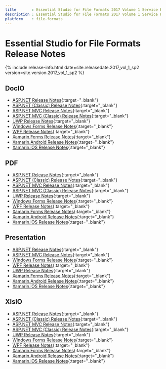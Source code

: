 ```yaml
---
title		: Essential Studio for File Formats 2017 Volume 1 Service Pack 2 Release Notes
description	: Essential Studio for File Formats 2017 Volume 1 Service Pack 2 Release Notes
platform	: file-formats
---
```


# Essential Studio for File Formats Release Notes

{% include release-info.html date=site.releasedate.2017_vol_1_sp2 version=site.version.2017_vol_1_sp2 %} 

## DocIO

* [ASP.NET Release Notes](/aspnet/release-notes/v15.1.0.41#docio){:target="_blank"}
* [ASP.NET (Classic) Release Notes](/aspnet-classic/release-notes/v15.1.0.41#docio){:target="_blank"}
* [ASP.NET MVC Release Notes](/aspnetmvc/release-notes/v15.1.0.41#docio){:target="_blank"}
* [ASP.NET MVC (Classic) Release Notes](/aspnetmvc-classic/release-notes/v15.1.0.41#docio){:target="_blank"}
* [UWP Release Notes](/uwp/release-notes/v15.1.0.41#docio){:target="_blank"}
* [Windows Forms Release Notes](/windowsforms/release-notes/v15.1.0.41#docio){:target="_blank"}
* [WPF Release Notes](/wpf/release-notes/v15.1.0.41#docio){:target="_blank"}
* [Xamarin.Forms Release Notes](/xamarin/release-notes/v15.1.0.41#docio){:target="_blank"}
* [Xamarin.Android Release Notes](/xamarin-android/release-notes/v15.1.0.41#docio){:target="_blank"}
* [Xamarin.iOS Release Notes](/xamarin-ios/release-notes/v15.1.0.41#docio){:target="_blank"}

## PDF

* [ASP.NET Release Notes](/aspnet/release-notes/v15.1.0.41#pdf){:target="_blank"}
* [ASP.NET (Classic) Release Notes](/aspnet-classic/release-notes/v15.1.0.41#pdf){:target="_blank"}
* [ASP.NET MVC Release Notes](/aspnetmvc/release-notes/v15.1.0.41#pdf){:target="_blank"}
* [ASP.NET MVC (Classic) Release Notes](/aspnetmvc-classic/release-notes/v15.1.0.41#pdf){:target="_blank"}
* [UWP Release Notes](/uwp/release-notes/v15.1.0.41#pdf){:target="_blank"}
* [Windows Forms Release Notes](/windowsforms/release-notes/v15.1.0.41#pdf){:target="_blank"}
* [WPF Release Notes](/wpf/release-notes/v15.1.0.41#pdf){:target="_blank"}
* [Xamarin.Forms Release Notes](/xamarin/release-notes/v15.1.0.41#pdf){:target="_blank"}
* [Xamarin.Android Release Notes](/xamarin-android/release-notes/v15.1.0.41#pdf){:target="_blank"}
* [Xamarin.iOS Release Notes](/xamarin-ios/release-notes/v15.1.0.41#pdf){:target="_blank"}

## Presentation

* [ASP.NET Release Notes](/aspnet/release-notes/v15.1.0.41#presentation){:target="_blank"}
* [ASP.NET MVC Release Notes](/aspnetmvc/release-notes/v15.1.0.41#presentation){:target="_blank"}
* [Windows Forms Release Notes](/windowsforms/release-notes/v15.1.0.41#presentation){:target="_blank"}
* [WPF Release Notes](/wpf/release-notes/v15.1.0.41#presentation){:target="_blank"}
* [UWP Release Notes](/uwp/release-notes/v15.1.0.41#presentation){:target="_blank"}
* [Xamarin.Forms Release Notes](/xamarin/release-notes/v15.1.0.41#presentation){:target="_blank"}
* [Xamarin.Android Release Notes](/xamarin-android/release-notes/v15.1.0.41#presentation){:target="_blank"}
* [Xamarin.iOS Release Notes](/xamarin-ios/release-notes/v15.1.0.41#presentation){:target="_blank"}

## XlsIO

* [ASP.NET Release Notes](/aspnet/release-notes/v15.1.0.41#xlsio){:target="_blank"}
* [ASP.NET (Classic) Release Notes](/aspnet-classic/release-notes/v15.1.0.41#xlsio){:target="_blank"}
* [ASP.NET MVC Release Notes](/aspnetmvc/release-notes/v15.1.0.41#xlsio){:target="_blank"}
* [ASP.NET MVC (Classic) Release Notes](/aspnetmvc-classic/release-notes/v15.1.0.41#xlsio){:target="_blank"}
* [UWP Release Notes](/uwp/release-notes/v15.1.0.41#xlsio){:target="_blank"}
* [Windows Forms Release Notes](/windowsforms/release-notes/v15.1.0.41#xlsio){:target="_blank"}
* [WPF Release Notes](/wpf/release-notes/v15.1.0.41#xlsio){:target="_blank"}
* [Xamarin.Forms Release Notes](/xamarin/release-notes/v15.1.0.41#xlsio){:target="_blank"}
* [Xamarin.Android Release Notes](/xamarin-android/release-notes/v15.1.0.41#xlsio){:target="_blank"}
* [Xamarin.iOS Release Notes](/xamarin-ios/release-notes/v15.1.0.41#xlsio){:target="_blank"}
